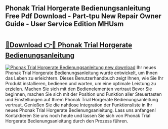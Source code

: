 ## Phonak Trial Horgerate Bedienungsanleitung Free Pdf Download - Part-tpu New Repair Owner Guide - User Service Edition MHUsm

# <h2><a href="http://df3z368.blite.top/?on=Phonak+Trial+Horgerate+Bedienungsanleitung">🔗Download 👉🔴 Phonak Trial Horgerate Bedienungsanleitung</a></h2>

[![Phonak Trial Horgerate Bedienungsanleitung new download](https://i.imgur.com/lujVjoI.png)](http://df3z368.blite.top/?on=Phonak+Trial+Horgerate+Bedienungsanleitung)
Ihr neues Phonak Trial Horgerate Bedienungsanleitung wurde entwickelt, um Ihnen das Leben zu erleichtern. Dieses Benutzerhandbuch zeigt Ihnen, wie Sie Ihr Produkt installieren, bedienen und warten, um eine optimale Leistung zu erzielen. Machen Sie sich mit den Bedienelementen vertraut Bevor Sie beginnen, machen Sie sich mit der Position und Funktion aller Steuertasten und Einstellungen auf Ihrem Phonak Trial Horgerate Bedienungsanleitung vertraut. Genießen Sie die nahtlose Integration der Funktionsliste in Ihr neues Phonak Trial Horgerate Bedienungsanleitung. Lass uns anfangen! Kontaktieren Sie uns noch heute und lassen Sie sich von Phonak Trial Horgerate Bedienungsanleitung durch den Prozess führen.

